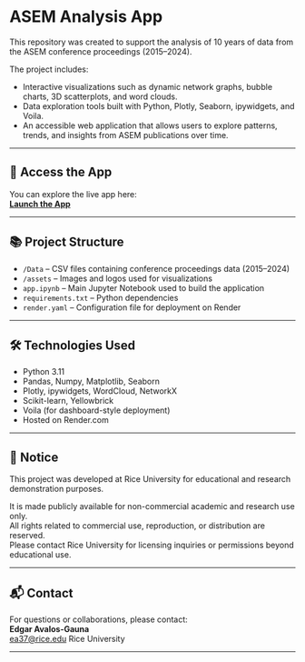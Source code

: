 # ASEM Analysis App

This repository was created to support the analysis of 10 years of data from the ASEM conference proceedings (2015–2024).

The project includes:
- Interactive visualizations such as dynamic network graphs, bubble charts, 3D scatterplots, and word clouds.
- Data exploration tools built with Python, Plotly, Seaborn, ipywidgets, and Voila.
- An accessible web application that allows users to explore patterns, trends, and insights from ASEM publications over time.

---

## 🚀 Access the App

You can explore the live app here:  
**[Launch the App](https://asem-analysis-app.onrender.com)**

---

## 📚 Project Structure

- `/Data` – CSV files containing conference proceedings data (2015–2024)
- `/assets` – Images and logos used for visualizations
- `app.ipynb` – Main Jupyter Notebook used to build the application
- `requirements.txt` – Python dependencies
- `render.yaml` – Configuration file for deployment on Render

---

## 🛠 Technologies Used

- Python 3.11
- Pandas, Numpy, Matplotlib, Seaborn
- Plotly, ipywidgets, WordCloud, NetworkX
- Scikit-learn, Yellowbrick
- Voila (for dashboard-style deployment)
- Hosted on Render.com

---

## 📜 Notice

This project was developed at Rice University for educational and research demonstration purposes.

It is made publicly available for non-commercial academic and research use only.  
All rights related to commercial use, reproduction, or distribution are reserved.  
Please contact Rice University for licensing inquiries or permissions beyond educational use.



---

## 📬 Contact

For questions or collaborations, please contact:  
**Edgar Avalos-Gauna**  
ea37@rice.edu 
Rice University

---
